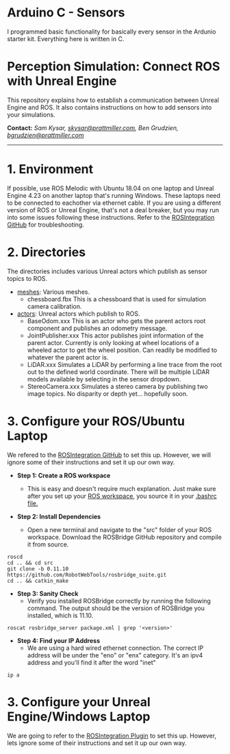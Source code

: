 # Arduino C - Sensors
I programmed basic functionality for basically every sensor in the Ardunio starter kit. Everything here is written in C.

# Perception Simulation: Connect ROS with Unreal Engine 

This repository explains how to establish a communication between Unreal Engine and ROS. It also contains instructions on how to add sensors into your simulations.

**Contact:** *Sam Kysar, skysar@prattmiller.com,* *Ben Grudzien, bgrudzien@prattmiller.com*

---

# 1. Environment

If possible, use ROS Melodic with Ubuntu 18.04 on one laptop and Unreal Engine 4.23 on another laptop that's running Windows. These laptops need to be connected to eachother via ethernet cable. If you are using a different version of ROS or Unreal Engine, that's not a deal breaker, but you may run into some issues following these instructions. Refer to the [ROSIntegration GitHub](https://github.com/code-iai/ROSIntegration) for troubleshooting.

# 2. Directories

The directories includes various Unreal actors which publish as sensor topics to ROS.

+ [meshes](./meshes/.): Various meshes.
    - chessboard.fbx This is a chessboard that is used for simulation camera calibration.
+ [actors](./actors/.): Unreal actors which publish to ROS.
    - BaseOdom.xxx This is an actor who gets the parent actors root component and publishes an odometry message.
    - JointPublisher.xxx This actor publishes joint information of the parent actor. Currently is only looking at wheel locations of a wheeled actor to get the wheel position. Can readily be modified to whatever the parent actor is.
    - LiDAR.xxx Simulates a LiDAR by performing a line trace from the root out to the defined world coordinate. There will be multiple LiDAR models available by selecting in the sensor dropdown.
    - StereoCamera.xxx Simulates a stereo camera by publishing two image topics. No disparity or depth yet... hopefully soon.

# 3. Configure your ROS/Ubuntu Laptop

We refered to the [ROSIntegration GitHub](https://github.com/code-iai/ROSIntegration) to set this up. However, we will ignore some of their instructions and set it up our own way.

+ **Step 1: Create a ROS workspace**
    - This is easy and doesn't require much explanation. Just make sure after you set up your [ROS workspace](http://wiki.ros.org/catkin/Tutorials/create_a_workspace), you source it in your [.bashrc file.](http://wiki.ros.org/ROS/Tutorials/InstallingandConfiguringROSEnvironment) 
    
+ **Step 2: Install Dependencies**
    - Open a new terminal and navigate to the "src" folder of your ROS workspace. Download the ROSBridge GitHub repository and compile it from source.
```
roscd
cd .. && cd src
git clone -b 0.11.10 https://github.com/RobotWebTools/rosbridge_suite.git
cd .. && catkin_make
```
 + **Step 3: Sanity Check**
    - Verify you installed ROSBridge correctly by running the following command. The output should be the version of ROSBridge you installed, which is 11.10.
```
roscat rosbridge_server package.xml | grep '<version>'
```

 + **Step 4: Find your IP Address**
    - We are using a hard wired ethernet connection. The correct IP address will be under the "eno" or "enx" category. It's an ipv4 address and you'll find it after the word "inet"
```
ip a
```

# 3. Configure your Unreal Engine/Windows Laptop

We are going to refer to the [ROSIntegration Plugin](https://github.com/code-iai/ROSIntegration) to set this up. However, lets ignore some of their instructions and set it up our own way.


